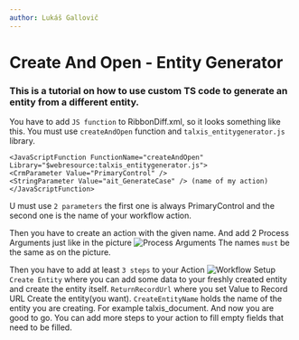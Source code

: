 ```yaml
---
author: Lukáš Gallovič
---
```


# Create And Open - Entity Generator

### This is a tutorial on how to use custom TS code to generate an entity from a different entity.
You have to add `JS function` to RibbonDiff.xml, so it looks something like this.
You must use `createAndOpen` function and `talxis_entitygenerator.js` library.
```
<JavaScriptFunction FunctionName="createAndOpen" Library="$webresource:talxis_entitygenerator.js">
<CrmParameter Value="PrimaryControl" />
<StringParameter Value="ait_GenerateCase" /> (name of my action)
</JavaScriptFunction>
```
U must use `2 parameters` the first one is always PrimaryControl and the second one is the name of your workflow action.

Then you have to create an action with the given name. And add 2 Process Arguments just like in the picture
![Process Arguments](/.attachments/CreateAndOpen.png)
The names `must` be the same as on the picture.

Then you have to add at least `3 steps` to your Action
![Workflow Setup](/.attachments/CreateAndOpen2.png)
`Create Entity` where you can add some data to your freshly created entity and create the entity itself.
`ReturnRecordUrl` where you set Value to Record URL Create the entity(you want).
`CreateEntityName` holds the name of the entity you are creating. For example talxis_document.
And now you are good to go.
You can add more steps to your action to fill empty fields that need to be filled.
